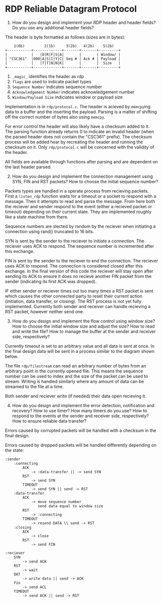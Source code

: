 # RDP Reliable Datagram Protocol

1. How do you design and implement your RDP header and header fields?
Do you use any additional header fields?

The header is byte formatted as follows (sizes are in bytes):

```
    1(6b)         2(1b)     3(2b)   4(2b)    5(2b)
+-----------+-------------+-------+-------+---------+
|           |   |D|R|F|S|A|       |       | Window/ |
| "CSC361"  |000|A|S|I|Y|C| Seq # | Ack # | Payload |
|           |   |T|T|N|N|K|       |       |  Size   |
+-----------+-------------+-------+-------+---------+
```
1. `_magic_` identifies the header as rdp
2. `flags` are used to indicate packet types
3. `Sequence Number` indicates sequence number
4. `Acknowledgement Number` indicates acknowledgement number
5. `Window/Payload Size` indiciates window or payload size

Implementation is in `rdp/protocol.c`. The header is
acieved by `memcpy`ing data to a buffer and the inserting
the payload. Parsing is a matter of shifting off the
correct number of bytes also using `memcpy`.

For error control the header will also likely have a checksum added
to it. The parsing function already returns 0 to indicate an invalid header
(when the parsed header does not contain the "CSC361" prefix). The checksum
process will be added hear by recreating the header and running the checksum
on it. Only `rdp/protocol.c` will be concerned with the validity of the
header.

All fields are available through functions after parsing and are dependent
on the last header parsed.

2. How do you design and implement the connection management using SYN,
FIN and RST packets? How to choose the initial sequence number?

Packets types are handled in a sperate process from recieving packets. First
a `listen_rdp` function waits for a timeout or a socket to respond with a
message. Then it attempts to read and parse the message. From here both
the reciever and sender respond to the event (either a recieved packet or timeout)
depending on their current state. They are implemented roughly like a state
machine from there.

Sequence numbers are slected by random by the reciever when initiating a
connection using rand() truncated to 16 bits.

SYN is sent by the sender to the reciever to initiate a
connection. The reciever uses ACK to respond. The sequence number is incremented
after this exchange.

FIN is sent by the sender to the reciever to end the
connection. The reciever uses ACK to respond. The connection is considered
closed after this exchange. In the final version of this code the reciever
will stay open after sending its ACK to ensure it does no recieve another FIN
packet from the sender (indicating its first ACK was dropped).

IF either sender or reciever times out too many times
a RST packet is sent which causes the other connected
party to reset their current action (initiation, data
transfer, or closing). The RST process is not yet fully implemented. Currently
both sender and receiver can handle recieving a RST packet, however neither
send one.

3. How do you design and implement the flow control using window size?
How to choose the initial window size and adjust the size?
How to read and write the file?
How to manage the buffer at the sender and receiver side, respectively?

Currently timeout is set to an arbitrary value and all data is sent at once. In
the final design data will be sent in a process similar to the diagram shown
below.

The file `rdp/filestream` can read an arbitrary number of bytes from an arbitrary
point in the currently opened file. This means the sequence number can be used
to index and the size of the packet can be used to stream. Writing is handled
similarly where any amount of data can be streamed to the file at a time.

Both sender and reciever write (if needed) their data open recieving it.

4. How do you design and implement the error detection, notification and
recovery? How to use timer? How many timers do you use? How to respond to
the events at the sender and receiver side, respectively? How to ensure
reliable data transfer?

Errors caused by corrupted packets will be handled with a checksum in
the final design.

Errors caused by dropped packets will be handled differently depending on the
state:
```
:sender
    :connecting
        ACK
            -> :data-transfer || -> send SYN
        RST
            -> send SYN
        TIMEOUT
            -> send SYN || send -> RST
    :data-transfer
        ACK
            -> move sequence number
               send data equal to window size
        RST
            -> :connecting
        TIMEOUT
            -> resend DATA \\ send -> RST
    :closing
        ACK
            -> close
        RST
            -> send FIN

:reciever
    SYN
        -> send ACK
    RST
        -> wait
    DAT
        -> write data || send -> ACK
    Fin
        -> send ACL
    TIMEOUT
        -> send ACK || send -> RST
```